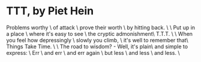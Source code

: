 # TTT, by Piet Hein

Problems worthy \\
of attack \\
prove their worth \\
by hitting back. \\
\\
Put up in a place \\
where it's easy to see \\
the cryptic admonishment\\
    T.T.T. \\
\\
When you feel how depressingly \\
slowly you climb, \\
it's well to remember that\\
Things Take Time. \\
\\
The road to wisdom? - Well, it's plain\\
and simple to express: \\
   Err \\
   and err \\
   and err again \\ 
   but less \\
   and less \\
   and less. \\